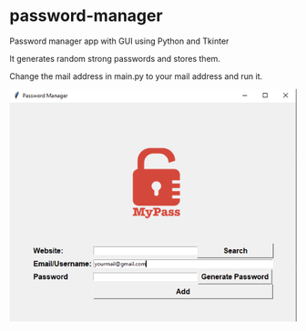 # password-manager

Password manager app with GUI using Python and Tkinter

It generates random strong passwords and stores them.

Change the mail address in main.py to your mail address and run it.


![alt text](https://github.com/korialstratz/password-manager/blob/main/pass.png?raw=true)

